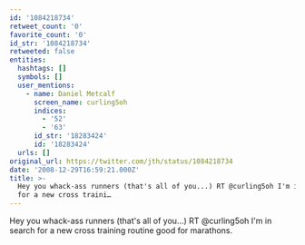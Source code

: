 ```yaml
---
id: '1084218734'
retweet_count: '0'
favorite_count: '0'
id_str: '1084218734'
retweeted: false
entities:
  hashtags: []
  symbols: []
  user_mentions:
    - name: Daniel Metcalf
      screen_name: curling5oh
      indices:
        - '52'
        - '63'
      id_str: '18283424'
      id: '18283424'
  urls: []
original_url: https://twitter.com/jth/status/1084218734
date: '2008-12-29T16:59:21.000Z'
title: >-
  Hey you whack-ass runners (that's all of you...) RT @curling5oh I'm in search
  for a new cross traini…
---
```


Hey you whack-ass runners (that's all of you...) RT @curling5oh I'm in search for a new cross training routine good for marathons.